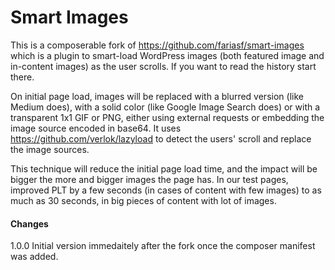 # Smart Images

This is a composerable fork of https://github.com/fariasf/smart-images which is a plugin to  smart-load WordPress images (both featured image and in-content images) as the user scrolls. If you want to read the history start there. 

On initial page load, images will be replaced with a blurred version (like Medium does), with a solid color (like Google Image Search does) or with a transparent 1x1 GIF or PNG, either using external requests or embedding the image source encoded in base64. It uses https://github.com/verlok/lazyload to detect the users' scroll and replace the image sources.

This technique will reduce the initial page load time, and the impact will be bigger the more and bigger images the page has. In our test pages, improved PLT by a few seconds (in cases of content with few images) to as much as 30 seconds, in big pieces of content with lot of images.

#### Changes

1.0.0 Initial version immedaitely after the fork once the composer manifest was added.
